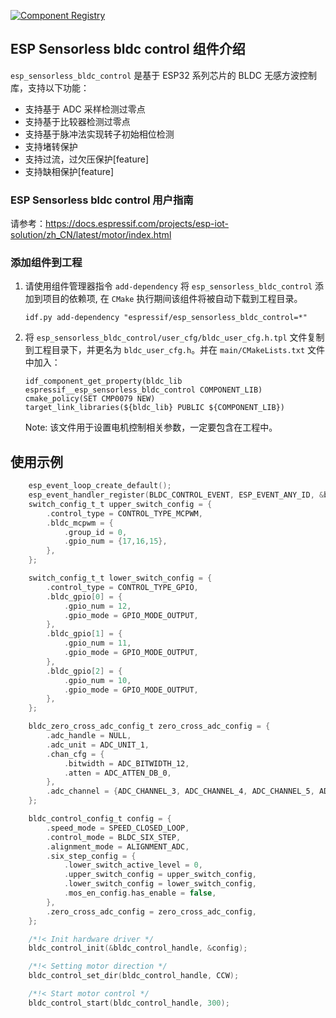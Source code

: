 [![Component Registry](https://components.espressif.com/components/espressif/esp_sensorless_bldc_control/badge.svg)](https://components.espressif.com/components/espressif/esp_sensorless_bldc_control)

## ESP Sensorless bldc control 组件介绍

``esp_sensorless_bldc_control`` 是基于 ESP32 系列芯片的 BLDC 无感方波控制库，支持以下功能：

* 支持基于 ADC 采样检测过零点
* 支持基于比较器检测过零点
* 支持基于脉冲法实现转子初始相位检测
* 支持堵转保护
* 支持过流，过欠压保护[feature]
* 支持缺相保护[feature]

### ESP Sensorless bldc control 用户指南

请参考：https://docs.espressif.com/projects/esp-iot-solution/zh_CN/latest/motor/index.html

### 添加组件到工程

1. 请使用组件管理器指令 `add-dependency` 将 `esp_sensorless_bldc_control` 添加到项目的依赖项, 在 `CMake` 执行期间该组件将被自动下载到工程目录。

    ```
    idf.py add-dependency "espressif/esp_sensorless_bldc_control=*"
    ```

2. 将 `esp_sensorless_bldc_control/user_cfg/bldc_user_cfg.h.tpl` 文件复制到工程目录下，并更名为 `bldc_user_cfg.h`。并在 `main/CMakeLists.txt` 文件中加入：

    ```
    idf_component_get_property(bldc_lib espressif__esp_sensorless_bldc_control COMPONENT_LIB)
    cmake_policy(SET CMP0079 NEW)
    target_link_libraries(${bldc_lib} PUBLIC ${COMPONENT_LIB})
    ```

    Note: 该文件用于设置电机控制相关参数，一定要包含在工程中。

## 使用示例

```C
    esp_event_loop_create_default();
    esp_event_handler_register(BLDC_CONTROL_EVENT, ESP_EVENT_ANY_ID, &bldc_control_event_handler, NULL);
    switch_config_t_t upper_switch_config = {
        .control_type = CONTROL_TYPE_MCPWM,
        .bldc_mcpwm = {
            .group_id = 0,
            .gpio_num = {17,16,15},
        },
    };

    switch_config_t_t lower_switch_config = {
        .control_type = CONTROL_TYPE_GPIO,
        .bldc_gpio[0] = {
            .gpio_num = 12,
            .gpio_mode = GPIO_MODE_OUTPUT,
        },
        .bldc_gpio[1] = {
            .gpio_num = 11,
            .gpio_mode = GPIO_MODE_OUTPUT,
        },
        .bldc_gpio[2] = {
            .gpio_num = 10,
            .gpio_mode = GPIO_MODE_OUTPUT,
        },
    };

    bldc_zero_cross_adc_config_t zero_cross_adc_config = {
        .adc_handle = NULL,
        .adc_unit = ADC_UNIT_1,
        .chan_cfg = {
            .bitwidth = ADC_BITWIDTH_12,
            .atten = ADC_ATTEN_DB_0,
        },
        .adc_channel = {ADC_CHANNEL_3, ADC_CHANNEL_4, ADC_CHANNEL_5, ADC_CHANNEL_0, ADC_CHANNEL_1},
    };

    bldc_control_config_t config = {
        .speed_mode = SPEED_CLOSED_LOOP,
        .control_mode = BLDC_SIX_STEP,
        .alignment_mode = ALIGNMENT_ADC,
        .six_step_config = {
            .lower_switch_active_level = 0,
            .upper_switch_config = upper_switch_config,
            .lower_switch_config = lower_switch_config,
            .mos_en_config.has_enable = false,
        },
        .zero_cross_adc_config = zero_cross_adc_config,
    };

    /*!< Init hardware driver */
    bldc_control_init(&bldc_control_handle, &config);

    /*!< Setting motor direction */
    bldc_control_set_dir(bldc_control_handle, CCW);

    /*!< Start motor control */
    bldc_control_start(bldc_control_handle, 300);
```
